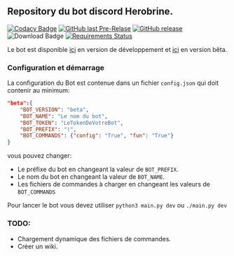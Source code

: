 ## Repository du bot discord Herobrine.
[![Codacy Badge](https://api.codacy.com/project/badge/Grade/e243badfedd94abfaecb3c34eb5d1c10)](https://www.codacy.com/app/Eragonfr/discord-bots)
[![GitHub last Pre-Relase](https://img.shields.io/github/release/Eragonfr/discord-bots/all.svg)](https://github.com/Eragonfr/discord-bots/tree/dev/)
[![GitHub release](https://img.shields.io/github/release/Eragonfr/discord-bots.svg)](https://github.com/Eragonfr/discord-bots)
![Download Badge](https://img.shields.io/github/downloads/Eragonfr/discord-bots/total.svg)
[![Requirements Status](https://requires.io/github/Eragonfr/discord-bots/requirements.svg?branch=master)](https://requires.io/github/Eragonfr/discord-bots/requirements/?branch=master)

Le bot est disponible
[ici](https://discordapp.com/oauth2/authorize?&client_id=428998328387371018&scope=bot&permissions=0)
en version de développement et
[ici](https://discordapp.com/oauth2/authorize?&client_id=428998234808254464&scope=bot&permissions=0)
en version bêta.

### Configuration et démarrage

La configuration du Bot est contenue dans un fichier `config.json` qui doit contenir au minimum:

```json
"beta":{
    "BOT_VERSION": "beta",
    "BOT_NAME": "Le nom du bot",
    "BOT_TOKEN": "LeTokenDeVotreBot",
    "BOT_PREFIX": "!",
    "BOT_COMMANDS": {"config": "True", "fun": "True"}
}
```
vous pouvez changer:
- Le préfixe du bot en changeant la valeur de `BOT_PREFIX`.
- Le nom du bot en changeant la valeur de `BOT_NAME`.
- Les fichiers de commandes à charger en changeant les valeurs de `BOT_COMMANDS`

Pour lancer le bot vous devez utiliser `python3 main.py dev` ou `./main.py dev`

### TODO:
- Chargement dynamique des fichiers de commandes.
- Créer un wiki.
